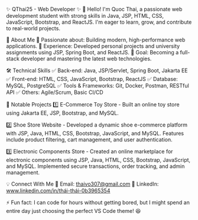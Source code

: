 ✨ QThai25 - Web Developer ✨
👋 Hello! I'm Quoc Thai, a passionate web development student with strong skills in Java, JSP, HTML, CSS, JavaScript, Bootstrap, and ReactJS.
    I'm eager to learn, grow, and contribute to real-world projects.

🚀 About Me
🔹 Passionate about: Building modern, high-performance web applications.
🔹 Experience: Developed personal projects and university assignments using JSP, Spring Boot, and ReactJS.
🔹 Goal: Becoming a full-stack developer and mastering the latest web technologies.

🛠 Technical Skills
✅ Back-end: Java, JSP/Servlet, Spring Boot, Jakarta EE
✅ Front-end: HTML, CSS, JavaScript, Bootstrap, ReactJS
✅ Database: MySQL, PostgreSQL
✅ Tools & Frameworks: Git, Docker, Postman, RESTful API
✅ Others: Agile/Scrum, Basic CI/CD

📌 Notable Projects
1️⃣ E-Commerce Toy Store - Built an online toy store using Jakarta EE, JSP, Bootstrap, and MySQL.

2️⃣ Shoe Store Website - Developed a dynamic shoe e-commerce platform with JSP, Java, HTML, CSS, Bootstrap, JavaScript, and MySQL. 
    Features include product filtering, cart management, and user authentication.

3️⃣ Electronic Components Store - Created an online marketplace for electronic components using JSP, Java, HTML, CSS, Bootstrap, JavaScript, and MySQL. 
    Implemented secure transactions, order tracking, and admin management.


💡 Connect With Me
📧 Email: thaivo307@gmail.com
💼 LinkedIn: www.linkedin.com/in/thái-thái-0b3965354

⚡ Fun fact: I can code for hours without getting bored, but I might spend an entire day just choosing the perfect VS Code theme! 😆

